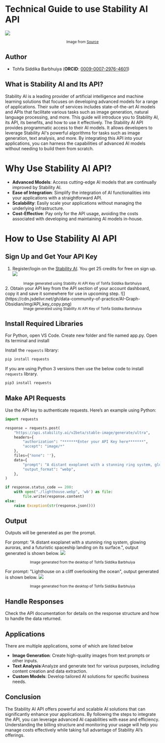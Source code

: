 # Technical Guide to use Stability AI API

![](https://cdn.jsdelivr.net/gh/data-community-of-practice/AI-Graph-Obsidian/img/Stability_AI.png)
<div align="center"><small>Image from <a href="https://www.pymnts.com/acquisitions/2023/report-stability-ai-positioning-itself-for-acquisition/" target="_blank">Source</a></small></div>

## Author  
- Tohfa Siddika Barbhuiya (**ORCID**: [0009-0007-2976-4601](https://orcid.org/0009-0007-2976-4601)) 

## What is Stability AI and Its API?
Stability AI is a leading provider of artificial intelligence and machine learning solutions that focuses on developing advanced models for a range of applications. Their suite of services includes state-of-the-art AI models and APIs that facilitate various tasks such as image generation, natural language processing, and more. This guide will introduce you to Stability AI, its API, its benefits, and how to use it effectively. The Stability AI API provides programmatic access to their AI models. It allows developers to leverage Stability AI's powerful algorithms for tasks such as image generation, text analysis, and more. By integrating this API into your applications, you can harness the capabilities of advanced AI models without needing to build them from scratch.

# Why Use Stability AI API?

- **Advanced Models**: Access cutting-edge AI models that are continually improved by Stability AI.
- **Ease of Integration**: Simplify the integration of AI functionalities into your applications with a straightforward API.
- **Scalability**: Easily scale your applications without managing the underlying infrastructure.
- **Cost-Effective**: Pay only for the API usage, avoiding the costs associated with developing and maintaining AI models in-house.

# How to Use Stability AI API

## Sign Up and Get Your API Key

1. Register/login on the <a href="https://platform.stability.ai/" target="_blank">Stability AI</a>. You get 25 credits for free on sign up.
![](https://cdn.jsdelivr.net/gh/data-community-of-practice/AI-Graph-Obsidian/img/stability_ai_credits.png)
<div align="center"><small>Image generated using Stability AI API Key of Tohfa Siddika Barbhuiya</small></div>
2. Obtain your API key from the API section of your account dashboard, copy it and save it somewhere for use in upcoming step.
![](https://cdn.jsdelivr.net/gh/data-community-of-practice/AI-Graph-Obsidian/img/API_key_copy.png)
<div align="center"><small>Image generated using Stability AI API Key of Tohfa Siddika Barbhuiya</small></div>


## Install Required Libraries

For Python, open VS Code. Create new folder and file named app.py.
Open its terminal and install

Install the `requests` library:

```bash
pip install requests
```
If you are using Python 3 versions then use the below code to install `requests` library.

```bash
pip3 install requests
```

## Make API Requests

Use the API key to authenticate requests. Here’s an example using Python:

```python
import requests

response = requests.post(
    "https://api.stability.ai/v2beta/stable-image/generate/ultra",
    headers={
        "authorization": "*******Enter your API Key here*******",
        "accept": "image/*"
    },
    files={"none": ''},
    data={
        "prompt": "A distant exoplanet with a stunning ring system, glowing auroras, and a futuristic spaceship landing on its surface.",
        "output_format": "webp",
    },
)

if response.status_code == 200:
    with open("./lighthouse.webp", 'wb') as file:
        file.write(response.content)
else:
    raise Exception(str(response.json()))
```
## Output

Outputs will be generated as per the prompt.

For prompt: "A distant exoplanet with a stunning ring system, glowing auroras, and a futuristic spaceship landing on its surface.", output generated is shown below.
![](https://cdn.jsdelivr.net/gh/data-community-of-practice/AI-Graph-Obsidian/img/spacecraft.png)
<div align="center"><small>Image generated from the desktop of Tohfa Siddika Barbhuiya</small></div>

For prompt: "Lighthouse on a cliff overlooking the ocean", output generated is shown below.
![](https://cdn.jsdelivr.net/gh/data-community-of-practice/AI-Graph-Obsidian/img/cliff.png)
<div align="center"><small>Image generated from the desktop of Tohfa Siddika Barbhuiya</small></div>

## Handle Responses
Check the API documentation for details on the response structure and how to handle the data returned.

## Applications

There are multiple applications, some of which are listed below

- **Image Generation**: Create high-quality images from text prompts or other inputs.
- **Text Analysis**:Analyze and generate text for various purposes, including content creation and data extraction.
- **Custom Models**: Develop tailored AI solutions for specific business needs.

## Conclusion
The Stability AI API offers powerful and scalable AI solutions that can significantly enhance your applications. By following the steps to integrate the API, you can leverage advanced AI capabilities with ease and efficiency. Understanding the billing structure and monitoring your usage will help you manage costs effectively while taking full advantage of Stability AI’s offerings.